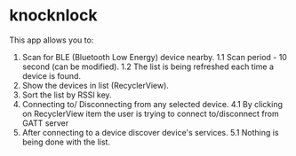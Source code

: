 # knocknlock

This app allows you to:
1. Scan for BLE (Bluetooth Low Energy) device nearby.
    1.1 Scan period - 10 second (can be modified).
    1.2 The list is being refreshed each time a device is found.
2. Show the devices in list (RecyclerView).
3. Sort the list by RSSI key.
4. Connecting to/ Disconnecting from any selected device.
    4.1 By clicking on RecyclerView item the user is trying to connect to/disconnect from GATT server
5. After connecting to a device discover device's services.
    5.1 Nothing is being done with the list.
